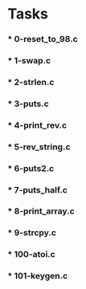 # Tasks

### * 0-reset_to_98.c
### * 1-swap.c
### * 2-strlen.c
### * 3-puts.c
### * 4-print_rev.c
### * 5-rev_string.c
### * 6-puts2.c
### * 7-puts_half.c
### * 8-print_array.c
### * 9-strcpy.c
### * 100-atoi.c
### * 101-keygen.c
